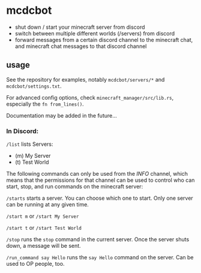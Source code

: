 # mcdcbot

- shut down / start your minecraft server from discord
- switch between multiple different worlds (/servers) from discord
- forward messages from a certain discord channel to the minecraft chat, and minecraft chat messages to that discord channel

## usage

See the repository for examples, notably `mcdcbot/servers/*` and `mcdcbot/settings.txt`.

For advanced config options, check `minecraft_manager/src/lib.rs`, especially the `fn from_lines()`.

Documentation may be added in the future...

### In Discord:

`/list` lists Servers:

- (m) My Server
- (t) Test World

The following commands can only be used from the *INFO* channel,
which means that the permissions for that channel
can be used to control who can start, stop, and run commands on the minecraft server:

`/starts` starts a server. You can choose which one to start.
Only one server can be running at any given time.

`/start m` or `/start My Server`

`/start t` or `/start Test World`

`/stop` runs the `stop` command in the current server.
Once the server shuts down, a message will be sent.

`/run_command say Hello` runs the `say Hello` command on the server. Can be used to OP people, too.
